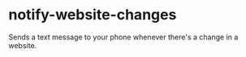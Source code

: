 # notify-website-changes
Sends a text message to your phone whenever there's a change in a website.
